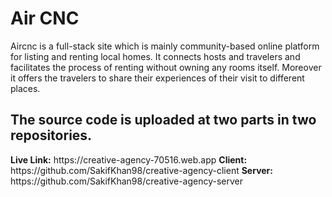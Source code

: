 <h1>Air CNC</h1>

<p>
Aircnc is a full-stack site which is mainly community-based online platform for listing and renting local homes. It connects hosts and travelers and facilitates the process of renting without owning any rooms itself. Moreover it offers the travelers to share their experiences of their visit to different places. 
</p>

<h2>The source code is uploaded at two parts in two repositories.</h2>
<b>Live Link:</b> https://creative-agency-70516.web.app
<b>Client:</b> https://github.com/SakifKhan98/creative-agency-client
<b>Server:</b> https://github.com/SakifKhan98/creative-agency-server

